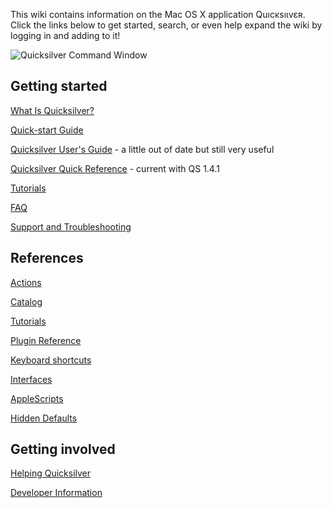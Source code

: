 This wiki contains information on the Mac OS X application Quıcĸsıɩⅴεʀ.
Click the links below to get started, search, or even help expand the
wiki by logging in and adding to it!

![Quicksilver Command
Window](images/Quicksilver_splash.png "Quicksilver Command Window")

## Getting started

[What Is Quicksilver?](What_Is_Quicksilver? "wikilink")

[Quick-start Guide](Quick-start_Guide "wikilink")

[Quicksilver User's Guide](Quicksilver_User's_Guide "wikilink") - a
little out of date but still very useful

[Quicksilver Quick Reference](http://qsapp.com/docs/QSRef.pdf) - current
with QS 1.4.1

[Tutorials](Tutorials "wikilink")

[FAQ](FAQ "wikilink")

[Support and Troubleshooting](Support_and_Troubleshooting "wikilink")

## References

[Actions](Actions "wikilink")

[Catalog](Catalog "wikilink")

[Tutorials](Tutorials "wikilink")

[Plugin Reference](Plugin_Reference "wikilink")

[Keyboard shortcuts](Keyboard_shortcuts "wikilink")

[Interfaces](Interfaces "wikilink")

[AppleScripts](AppleScripts "wikilink")

[Hidden Defaults](Hidden_Defaults "wikilink")

## Getting involved

[Helping Quicksilver](Helping_Quicksilver "wikilink")

[Developer Information](Developer_Information "wikilink")